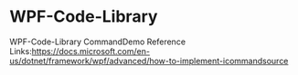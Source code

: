 # WPF-Code-Library
WPF-Code-Library
CommandDemo Reference Links:https://docs.microsoft.com/en-us/dotnet/framework/wpf/advanced/how-to-implement-icommandsource

